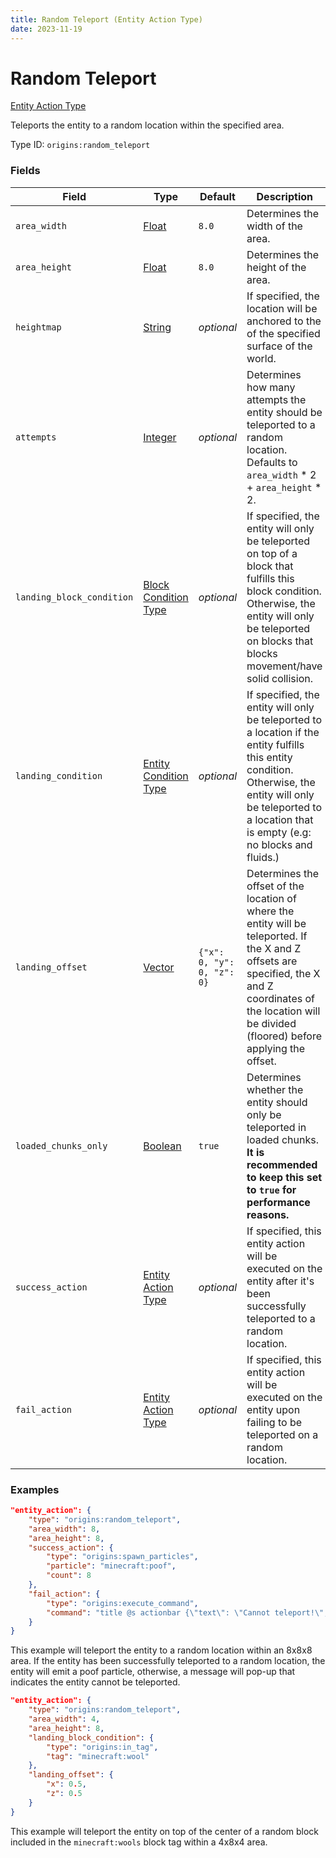 ```yaml
---
title: Random Teleport (Entity Action Type)
date: 2023-11-19
---
```



#	Random Teleport

[Entity Action Type](../entity_action_types.md)

Teleports the entity to a random location within the specified area.

Type ID: `origins:random_teleport`


###	Fields

Field | Type | Default | Description
------|------|---------|------------
`area_width` | [Float](../data_types/float.md) | `8.0` | Determines the width of the area.
`area_height` | [Float](../data_types/float.md) | `8.0` | Determines the height of the area.
`heightmap` | [String](../data_types/string.md) | *optional* | If specified, the location will be anchored to the of the specified surface of the world.
`attempts` | [Integer](../data_types/integer.md) | *optional* | Determines how many attempts the entity should be teleported to a random location. Defaults to `area_width` * 2 + `area_height` * 2.
`landing_block_condition` | [Block Condition Type](../block_action_types.md) | *optional* | If specified, the entity will only be teleported on top of a block that fulfills this block condition. Otherwise, the entity will only be teleported on blocks that blocks movement/have solid collision.
`landing_condition` | [Entity Condition Type](../entity_condition_types.md) | *optional* | If specified, the entity will only be teleported to a location if the entity fulfills this entity condition. Otherwise, the entity will only be teleported to a location that is empty (e.g: no blocks and fluids.)
`landing_offset` | [Vector](../data_types/vector.md) | `{"x": 0, "y": 0, "z": 0}` | Determines the offset of the location of where the entity will be teleported. If the X and Z offsets are specified, the X and Z coordinates of the location will be divided (floored) before applying the offset.
`loaded_chunks_only` | [Boolean](../data_types/boolean.md) | `true` | Determines whether the entity should only be teleported in loaded chunks. **It is recommended to keep this set to `true` for performance reasons.**
`success_action` | [Entity Action Type](../entity_action_types.md) | *optional* | If specified, this entity action will be executed on the entity after it's been successfully teleported to a random location.
`fail_action` | [Entity Action Type](../entity_action_types.md) | *optional* | If specified, this entity action will be executed on the entity upon failing to be teleported on a random location.


###	Examples

```json
"entity_action": {
	"type": "origins:random_teleport",
	"area_width": 8,
	"area_height": 8,
	"success_action": {
		"type": "origins:spawn_particles",
		"particle": "minecraft:poof",
		"count": 8
	},
	"fail_action": {
		"type": "origins:execute_command",
		"command": "title @s actionbar {\"text\": \"Cannot teleport!\", \"color\": \"red\"}"
	}
}
```

This example will teleport the entity to a random location within an 8x8x8 area. If the entity has been successfully teleported to a random location, the entity will emit a poof particle, otherwise, a message will pop-up that indicates the entity cannot be teleported.
<br>

```json
"entity_action": {
	"type": "origins:random_teleport",
	"area_width": 4,
	"area_height": 8,
	"landing_block_condition": {
		"type": "origins:in_tag",
		"tag": "minecraft:wool"
	},
	"landing_offset": {
		"x": 0.5,
		"z": 0.5
	}
}
```

This example will teleport the entity on top of the center of a random block included in the `minecraft:wools` block tag within a 4x8x4 area.
